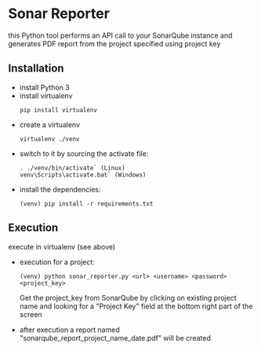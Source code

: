# Sonar Reporter 
this Python tool performs an API call to your SonarQube instance and generates PDF report from the project specified using project key

## Installation 
* install Python 3
* install virtualenv
  ```
  pip install virtualenv
  ```
* create a virtualenv
  ```
  virtualenv ./venv
  ```
* switch to it by sourcing the activate file:
  ```
  . ./venv/bin/activate` (Linux)
  venv\Scripts\activate.bat` (Windows)
* install the dependencies:
  ```
  (venv) pip install -r requirements.txt
  ```

## Execution
execute in virtualenv (see above)
* execution for a project:
  ```
  (venv) python sonar_reporter.py <url> <username> <password> <project_key>
  ```
  
  Get the project_key from SonarQube by clicking on existing project name and looking for a "Project Key" field at the bottom right part of the screen
* after execution a report named "sonarqube_report_project_name_date.pdf" will be created 
